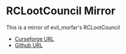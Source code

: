 # RCLootCouncil Mirror

This is a mirror of evil_morfar's RCLootCouncil 

- [Curseforge URL](https://www.curseforge.com/wow/addons/RCLootCouncil)
- [Github URL](https://github.com/evil-morfar/RCLootCouncil2)
